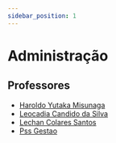 ```yaml
---
sidebar_position: 1
---
```


# Administração


## Professores

- [Haroldo Yutaka Misunaga](haroldo_yutaka_misunaga)
- [Leocadia Candido da Silva](leocadia_candido_da_silva)
- [Lechan Colares Santos](lechan_colares_santos)
- [Pss Gestao](pss_gestao)